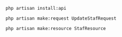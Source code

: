 
```
php artisan install:api
```

```
php artisan make:request UpdateStafRequest
```

```
php artisan make:resource StafResource 
```

